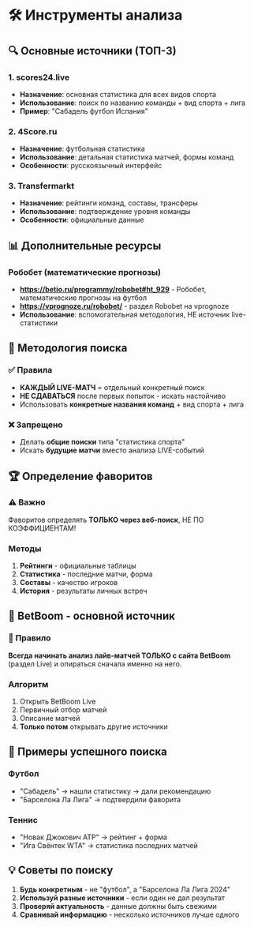 # 🛠️ Инструменты анализа

## 🔍 Основные источники (ТОП-3)

### 1. scores24.live
- **Назначение**: основная статистика для всех видов спорта
- **Использование**: поиск по названию команды + вид спорта + лига
- **Пример**: "Сабадель футбол Испания"

### 2. 4Score.ru
- **Назначение**: футбольная статистика
- **Использование**: детальная статистика матчей, формы команд
- **Особенности**: русскоязычный интерфейс

### 3. Transfermarkt
- **Назначение**: рейтинги команд, составы, трансферы
- **Использование**: подтверждение уровня команды
- **Особенности**: официальные данные

## 📊 Дополнительные ресурсы

### Робобет (математические прогнозы)
- **https://betio.ru/programmy/robobet#ht_929** - Робобет, математические прогнозы на футбол
- **https://vprognoze.ru/robobet/** - раздел Robobet на vprognoze
- **Использование**: вспомогательная методология, НЕ источник live-статистики

## 🎯 Методология поиска

### ✅ Правила
- **КАЖДЫЙ LIVE-МАТЧ** = отдельный конкретный поиск
- **НЕ СДАВАТЬСЯ** после первых попыток - искать настойчиво
- Использовать **конкретные названия команд** + вид спорта + лига

### ❌ Запрещено
- Делать **общие поиски** типа "статистика спорта"
- Искать **будущие матчи** вместо анализа LIVE-событий

## 🏆 Определение фаворитов

### ⚠️ Важно
Фаворитов определять **ТОЛЬКО через веб-поиск**, НЕ ПО КОЭФФИЦИЕНТАМ!

### Методы
1. **Рейтинги** - официальные таблицы
2. **Статистика** - последние матчи, форма
3. **Составы** - качество игроков
4. **История** - результаты личных встреч

## 📱 BetBoom - основной источник

### 🎯 Правило
**Всегда начинать анализ лайв-матчей ТОЛЬКО с сайта BetBoom** (раздел Live) и опираться сначала именно на него.

### Алгоритм
1. Открыть BetBoom Live
2. Первичный отбор матчей
3. Описание матчей
4. **Только потом** открывать другие источники

## 🔄 Примеры успешного поиска

### Футбол
- "Сабадель" → нашли статистику → дали рекомендацию
- "Барселона Ла Лига" → подтвердили фаворита

### Теннис
- "Новак Джокович ATP" → рейтинг + форма
- "Ига Свёнтек WTA" → статистика последних матчей

## 💡 Советы по поиску

1. **Будь конкретным** - не "футбол", а "Барселона Ла Лига 2024"
2. **Используй разные источники** - если один не дал результат
3. **Проверяй актуальность** - данные должны быть свежими
4. **Сравнивай информацию** - несколько источников лучше одного

